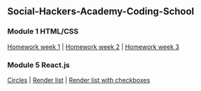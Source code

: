 ## Social-Hackers-Academy-Coding-School

### Module 1 HTML/CSS
[Homework week 1](https://zion86.github.io/Social-Hackers-Academy-Coding-School/Module-1-HTML-CSS/week_1/index.html) |
[Homework week 2](https://zion86.github.io/Social-Hackers-Academy-Coding-School/Module-1-HTML-CSS/week_2/index.html) |
[Homework week 3](https://zion86.github.io/Social-Hackers-Academy-Coding-School/Module-1-HTML-CSS/week_3_my_remake/index.html)

### Module 5 React.js
[Circles](https://zion86.github.io/Social-Hackers-Academy-Coding-School/Module-5-React.js/circles/index.html) |
[Render list](https://zion86.github.io/Social-Hackers-Academy-Coding-School/Module-5-React.js/todo_list/index.html) |
[Render list with checkboxes](https://zion86.github.io/Social-Hackers-Academy-Coding-School/Module-5-React.js/week2/index.html)
